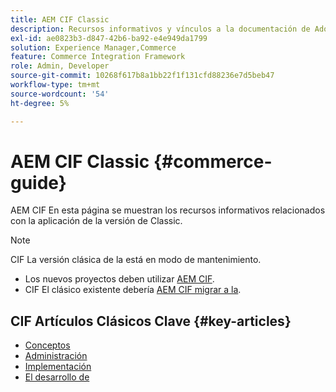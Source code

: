 ```yaml
---
title: AEM CIF Classic
description: Recursos informativos y vínculos a la documentación de Adobe Experience Manager CIF Classic.
exl-id: ae0823b3-d847-42b6-ba92-e4e949da1799
solution: Experience Manager,Commerce
feature: Commerce Integration Framework
role: Admin, Developer
source-git-commit: 10268f617b8a1bb22f1f131cfd88236e7d5beb47
workflow-type: tm+mt
source-wordcount: '54'
ht-degree: 5%

---
```



# AEM CIF Classic {#commerce-guide}

AEM CIF En esta página se muestran los recursos informativos relacionados con la aplicación de la versión de Classic.

>[!NOTE]
>
>CIF La versión clásica de la está en modo de mantenimiento.
>
>* Los nuevos proyectos deben utilizar [AEM CIF](/help/commerce/cif/introduction.md).
>* CIF El clásico existente debería [AEM CIF migrar a la](/help/commerce/cif/migration.md).

## CIF Artículos Clásicos Clave {#key-articles}

* [Conceptos ](administering/concepts.md)
* [Administración](administering/generic.md)
* [Implementación](deploying/ecommerce.md)
* [El desarrollo de](developing/ecommerce.md)
